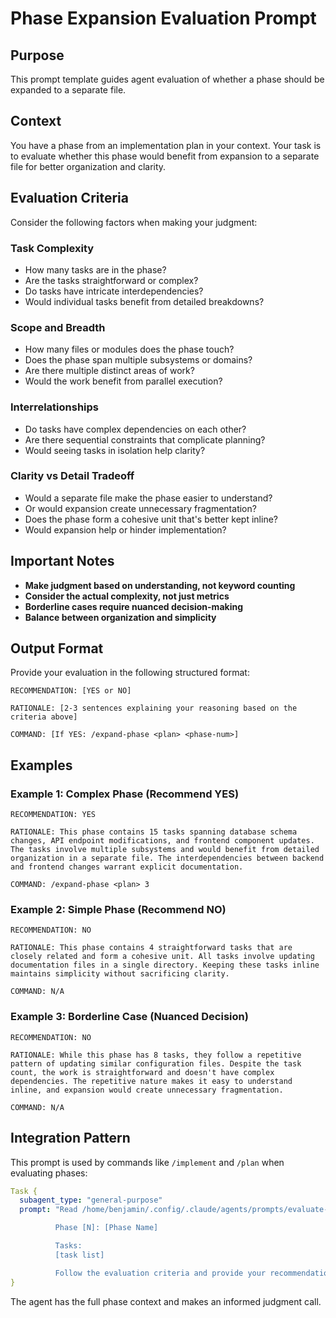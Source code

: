 # Phase Expansion Evaluation Prompt

## Purpose
This prompt template guides agent evaluation of whether a phase should be expanded to a separate file.

## Context
You have a phase from an implementation plan in your context. Your task is to evaluate whether this phase would benefit from expansion to a separate file for better organization and clarity.

## Evaluation Criteria

Consider the following factors when making your judgment:

### Task Complexity
- How many tasks are in the phase?
- Are the tasks straightforward or complex?
- Do tasks have intricate interdependencies?
- Would individual tasks benefit from detailed breakdowns?

### Scope and Breadth
- How many files or modules does the phase touch?
- Does the phase span multiple subsystems or domains?
- Are there multiple distinct areas of work?
- Would the work benefit from parallel execution?

### Interrelationships
- Do tasks have complex dependencies on each other?
- Are there sequential constraints that complicate planning?
- Would seeing tasks in isolation help clarity?

### Clarity vs Detail Tradeoff
- Would a separate file make the phase easier to understand?
- Or would expansion create unnecessary fragmentation?
- Does the phase form a cohesive unit that's better kept inline?
- Would expansion help or hinder implementation?

## Important Notes

- **Make judgment based on understanding, not keyword counting**
- **Consider the actual complexity, not just metrics**
- **Borderline cases require nuanced decision-making**
- **Balance between organization and simplicity**

## Output Format

Provide your evaluation in the following structured format:

```
RECOMMENDATION: [YES or NO]

RATIONALE: [2-3 sentences explaining your reasoning based on the criteria above]

COMMAND: [If YES: /expand-phase <plan> <phase-num>]
```

## Examples

### Example 1: Complex Phase (Recommend YES)

```
RECOMMENDATION: YES

RATIONALE: This phase contains 15 tasks spanning database schema changes, API endpoint modifications, and frontend component updates. The tasks involve multiple subsystems and would benefit from detailed organization in a separate file. The interdependencies between backend and frontend changes warrant explicit documentation.

COMMAND: /expand-phase <plan> 3
```

### Example 2: Simple Phase (Recommend NO)

```
RECOMMENDATION: NO

RATIONALE: This phase contains 4 straightforward tasks that are closely related and form a cohesive unit. All tasks involve updating documentation files in a single directory. Keeping these tasks inline maintains simplicity without sacrificing clarity.

COMMAND: N/A
```

### Example 3: Borderline Case (Nuanced Decision)

```
RECOMMENDATION: NO

RATIONALE: While this phase has 8 tasks, they follow a repetitive pattern of updating similar configuration files. Despite the task count, the work is straightforward and doesn't have complex dependencies. The repetitive nature makes it easy to understand inline, and expansion would create unnecessary fragmentation.

COMMAND: N/A
```

## Integration Pattern

This prompt is used by commands like `/implement` and `/plan` when evaluating phases:

```yaml
Task {
  subagent_type: "general-purpose"
  prompt: "Read /home/benjamin/.config/.claude/agents/prompts/evaluate-phase-expansion.md

          Phase [N]: [Phase Name]

          Tasks:
          [task list]

          Follow the evaluation criteria and provide your recommendation."
}
```

The agent has the full phase context and makes an informed judgment call.
